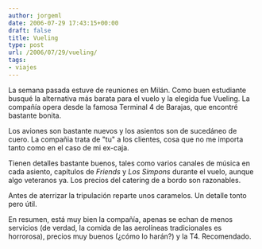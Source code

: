 ```yaml
---
author: jorgeml
date: 2006-07-29 17:43:15+00:00
draft: false
title: Vueling
type: post
url: /2006/07/29/vueling/
tags:
- viajes
---
```


La semana pasada estuve de reuniones en Milán. Como buen estudiante busqué la alternativa más barata para el vuelo y la elegida fue Vueling. La compañía opera desde la famosa Terminal 4 de Barajas, que encontré bastante bonita.

Los aviones son bastante nuevos y los asientos son de sucedáneo de cuero. La compañia trata de "tu" a los clientes, cosa que no me importa tanto como en el caso de mi ex-caja.

Tienen detalles bastante buenos, tales como varios canales de música en cada asiento, capítulos de _Friends_ y _Los Simpons_ durante el vuelo, aunque algo veteranos ya. Los precios del catering de a bordo son razonables.

Antes de aterrizar la tripulación reparte unos caramelos. Un detalle tonto pero útil.

En resumen, está muy bien la compañía, apenas se echan de menos servicios (de verdad, la comida de las aerolíneas tradicionales es horrorosa), precios muy buenos (¿cómo lo harán?) y la T4. Recomendado.
